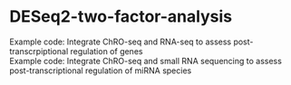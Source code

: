 # DESeq2-two-factor-analysis <br>
Example code: Integrate ChRO-seq and RNA-seq to assess post-transcrpiptional regulation of genes <br>
Example code: Integrate ChRO-seq and small RNA sequencing to assess post-transcriptional regulation of miRNA species <br>
